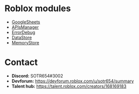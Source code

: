 # Roblox modules
* [GoogleSheets](https://devforum.roblox.com/t/module-for-google-sheets/1757820)
* [APIsManager](https://devforum.roblox.com/t/apismanager-easily-get-information-from-roblox-apis/1994157)
* [ErrorDebug](https://www.roblox.com/library/10829493336)
* [DataStore](https://www.roblox.com/library/12956664628)
* [MemoryStore](https://www.roblox.com/library/8731728750)

# Contact
* **Discord:** SOTR654#3002
* **Devforum:** https://devforum.roblox.com/u/sotr654/summary
* **Talent hub:** https://talent.roblox.com/creators/168169183
